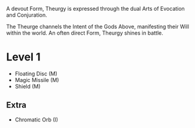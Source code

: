 A devout Form, Theurgy is expressed through the dual Arts of Evocation and Conjuration.

The Theurge channels the Intent of the Gods Above, manifesting their Will within the world. An often direct Form, Theurgy shines in battle.

# Level 1

- Floating Disc (M)
- Magic Missile (M)
- Shield (M)

## Extra

- Chromatic Orb (I)
